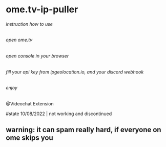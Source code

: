 # ome.tv-ip-puller

###### instruction how to use
###### open ome.tv
###### open console in your browser
###### fill your api key from ipgeolocation.io, and your discord webhook
###### enjoy
@Videochat Extension

#state 10/08/2022 | not working and discontinued

## warning: it can spam really hard, if everyone on ome skips you 

